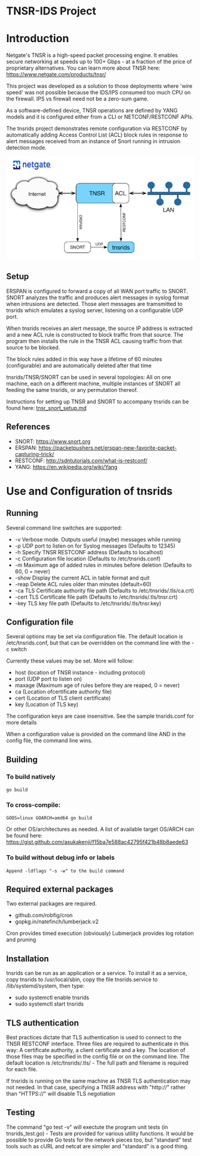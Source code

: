 # TNSR-IDS Project
# Introduction
Netgate's TNSR is a high-speed packet processing engine. It enables secure networking at speeds up to 100+ Gbps - at a fraction of the price of proprietary alternatives. You can learn more about TNSR here: https://www.netgate.com/products/tnsr/

This project was developed as a solution to those deployments where 'wire speed' was not possible because the IDS/IPS consumed too much CPU on the firewall. IPS vs firewall need not be a zero-sum game.

As a software-defined device, TNSR operations are defined by YANG models and it is configured either from a CLI or NETCONF/RESTCONF APIs.

The tnsrids project demonstrates remote configuration via RESTCONF by automatically adding Access Control List (ACL) block rules in response to alert messages received from an instance of Snort running in intrusion detection mode.

![Netgate](graphics/tnsrids.png)

## Setup
ERSPAN is configured to forward a copy of all WAN port traffic to SNORT. SNORT analyzes the traffic and produces alert messages in syslog format when intrusions are detected. Those alert messages are tramsmitted to tnsrids which emulates a syslog server, listening on a configurable UDP port.

When tnsrids receives an alert message, the source IP address is extracted and a new ACL rule is constructed to block traffic from that source. The program then installs the rule in the TNSR ACL causing traffic from that source to be blocked.

The block rules added in this way have a lifetime of 60 minutes (configurable) and are automatically deleted after that time

tnsrids/TNSR/SNORT can be used in several topologies: All on one machine, each on a different machine, multiple instances of SNORT all feeding the same tnsrids, or any permutation thereof.

Instructions for setting up TNSR and SNORT to accompany tnsrids can be found here: [tnsr_snort_setup.md](tnsr_snort_setup.md)

## References
* SNORT: https://www.snort.org
* ERSPAN: https://packetpushers.net/erspan-new-favorite-packet-capturing-trick/
* RESTCONF: http://sdntutorials.com/what-is-restconf/
* YANG: https://en.wikipedia.org/wiki/Yang

# Use and Configuration of tnsrids

## Running
Several command line switches are supported:
* -v    Verbose mode. Outputs useful (maybe) messages while running
* -p    UDP port to listen on for Syslog messages (Defaults to 12345)
* -h    Specify TNSR RESTCONF address (Defaults to localhost)
* -c    Configuration file location (Defaults to /etc/tnsrids.conf)
* -m    Maximum age of added rules in minutes before deletion (Defaults to 60, 0 = never)
* -show Display the current ACL in table format and quit
* -reap Delete ACL rules older than <configured> minutes (default=60)
* -ca   TLS Certificate authority file path (Defaults to /etc/tnsrids/.tls/ca.crt)
* -cert TLS Certificate file path (Defaults to /etc/tnsrids/.tls/tnsr.crt)
* -key  TLS key file path (Defaults to /etc/tnsrids/.tls/tnsr.key)

## Configuration file
Several options may be set via configuration file. The default location is /etc/tnsrids.conf, but that can be overridden 
on the command line with the -c switch

Currently these values may be set. More will follow:
* host (location of TNSR instance - including protocol)
* port (UDP port to listen on)
* maxage (Maximum age of rules before they are reaped, 0 = never)
* ca (Location ofcertificate authority file)
* cert (Location of TLS client certificate)
* key (Location of TLS key)

The configuration keys are case insensitive. See the sample tnsrids.conf for more details

When a configuration value is provided on the command lilne AND in the config file, the command line wins.

## Building
### To build natively
    go build
    
### To cross-compile:
    GOOS=linux GOARCH=amd64 go build

Or other OS/architectures as needed. A list of available target OS/ARCH can be found here: 
https://gist.github.com/asukakenji/f15ba7e588ac42795f421b48b8aede63

### To build without debug info or labels
    Append -ldflags "-s -w" to the build command

## Required external packages
Two external packages are required.
* github.com/robfig/cron
* gopkg.in/natefinch/lumberjack.v2

Cron provides timed execution (obviously)
Lubmerjack provides log rotation and pruning

## Installation
tnsrids can be run as an application or a service. To install it as a service, copy tnsrids to /usr/local/sbin,
copy the file tnsrids.service to /lib/systemd/system, then type:

* sudo systemctl enable tnsrids
* sudo systemctl start tnsrids

## TLS authentication
Best practices dictate that TLS authentication is used to connect to the TNSR RESTCONF interface. Three files are required to authenticate in this way: A certificate authority, a client certificate and a key. The location of those files may be specified in the config file or on the command line. The default location is /etc/tnsrids/.tls/ - The full path and filename is required for each file.

If tnsrids is running on the same machine as TNSR TLS authentication may not needed. In that case, specifying a TNSR address with "http://" rather than "HTTPS://" will disable TLS negotiation

## Testing
The command "go test -v" will exectute the program unit tests (in tnsrids_test.go) - Tests are provided for various utility functions. It would be possible to provide Go tests for the network pieces too, but "standard" test tools such as cURL and netcat are simpler and "standard" is a good thing.


